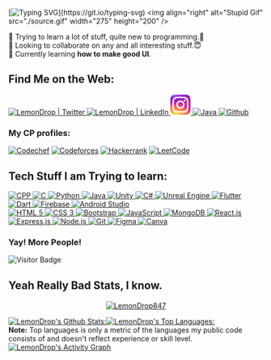 <div markdown="1">

[![Typing SVG](https://readme-typing-svg.herokuapp.com/?center=false&height=60&width=500&size=40&font=Montserrat&color=36BCF7&vCenter=true&lines=Hi!;I'm+LemonDrop!;)](https://git.io/typing-svg)
<img align="right" alt="Stupid Gif" src="./source.gif" width="275" height="200" />

🌱 Trying to learn a lot of stuff, quite new to programming.🐣  
💞️ Looking to collaborate on any and all interesting stuff.😇  
🌻 Currently learning <strong>how to make good UI</strong>.

## Find Me on the Web:

<p class="tech" align="left">
<a href="https://twitter.com/lemondrop847" target="_blank"> 
<img src="https://cdn.jsdelivr.net/gh/devicons/devicon/icons/twitter/twitter-original.svg" alt="LemonDrop | Twitter" width="40" height="40"/> 
</a>
<a href="https://www.linkedin.com/in/nitin-mishra847/" target="_blank"> 
<img src="https://cdn.jsdelivr.net/gh/devicons/devicon/icons/linkedin/linkedin-original.svg" alt="LemonDrop | LinkedIn" width="40" height="40"/> 
</a>
<a href="https://instagram.com/lemon_drop_847" target="_blank"> 
<img src="https://raw.githubusercontent.com/wle8300/instagram-logo/874dffb6fe7e064ae524959b47dae15d6ffcf224/logo.svg" alt="LemonDrop | Instagram" width="40" height="40"/> 
</a>
<a href="mailto:awesomenitin847@gmail.com" target="_blank"> 
<img src="https://raw.githubusercontent.com/gilbarbara/logos/a0741faa8bddde0800543d6c7000da2df435718b/logos/google-gmail.svg" alt="Java" width="40" height="40"/> 
</a>
<a href="https://github.com/LemonDrop847" target="_blank"> 
<img src="https://cdn.jsdelivr.net/gh/devicons/devicon/icons/github/github-original.svg" alt="Github" width="40" height="40"/> 
</a>
</p>

### My CP profiles:

[![Codechef](https://img.shields.io/badge/dynamic/json?label=CodeChef&query=%24.rating&url=https://competitive-coding-api.herokuapp.com/api/codechef/sherbet_lemon&color=684273&logo=codechef&logoColor=f5f5dc&labelColor=7b5e47&style=for-the-badge&cacheSeconds=86400)](https://www.codechef.com/users/sherbet_lemon)
[![Codeforces](https://img.shields.io/badge/dynamic/json?&color=1f8acb&logo=codeforces&label=Codeforces&url=https://competitive-coding-api.herokuapp.com/api/codeforces/lemondrop_847&query=%24.rating&style=for-the-badge&cacheSeconds=86400)](https://codeforces.com/profile/lemondrop_847)
[![Hackerrank](https://img.shields.io/badge/-Hackerrank-2EC866?style=for-the-badge&logo=HackerRank&logoColor=white&link=https://www.hackerrank.com/lemondrop_847)](https://www.hackerrank.com/lemondrop_847)
[![LeetCode](https://img.shields.io/badge/LeetCode-000000?style=for-the-badge&logo=LeetCode&logoColor=#d16c06&link=https://leetcode.com/LemonDrop47/)](https://leetcode.com/LemonDrop47/)

## Tech Stuff I am Trying to learn:

<p class="tech" align="left">
<a href="https://cplusplus.com/" target="_blank"> 
<img src="https://cdn.jsdelivr.net/gh/devicons/devicon/icons/cplusplus/cplusplus-original.svg" alt="CPP" width="40" height="40"/> 
</a>
<a href="https://www.cprogramming.com/" target="_blank"> 
<img src="https://cdn.jsdelivr.net/gh/devicons/devicon/icons/c/c-original.svg" alt="C" width="40" height="40"/> 
</a>
<a href="https://www.python.org/" target="_blank"> 
<img src="https://cdn.jsdelivr.net/gh/devicons/devicon/icons/python/python-original.svg" alt="Python" width="40" height="40"/> 
</a>
<a href="https://www.java.com/en/" target="_blank"> 
<img src="https://cdn.jsdelivr.net/gh/devicons/devicon/icons/java/java-original.svg" alt="Java" width="40" height="40"/> 
</a>
<a href="https://unity.com/" target="_blank"> 
<img src="https://cdn.jsdelivr.net/gh/devicons/devicon/icons/unity/unity-original.svg" alt="Unity" width="40" height="40"/> 
</a>
<a href="https://docs.microsoft.com/en-us/dotnet/csharp/" target="_blank"> 
<img src="https://cdn.jsdelivr.net/gh/devicons/devicon/icons/csharp/csharp-original.svg" alt="C#" width="40" height="40"/> 
</a>
<a href="https://www.unrealengine.com/en-US" target="_blank"> 
<img src="https://cdn.jsdelivr.net/gh/devicons/devicon/icons/unrealengine/unrealengine-original.svg" alt="Unreal Engine" width="40" height="40"/> 
</a>
<a href="https://flutter.dev/" target="_blank"> 
<img src="https://cdn.jsdelivr.net/gh/devicons/devicon/icons/flutter/flutter-original.svg" alt="Flutter" width="40" height="40"/> 
</a>
<a href="https://dart.dev/" target="_blank"> 
<img src="https://cdn.jsdelivr.net/gh/devicons/devicon/icons/dart/dart-original.svg" alt="Dart" width="40" height="40"/> 
</a>
<a href="https://firebase.google.com/" target="_blank"> 
<img src="https://cdn.jsdelivr.net/gh/devicons/devicon/icons/firebase/firebase-plain.svg" alt="Firebase" width="40" height="40"/> 
</a>
<a href="https://dart.dev/" target="_blank"> 
<img src="https://cdn.jsdelivr.net/gh/devicons/devicon/icons/androidstudio/androidstudio-original.svg" alt="Android Studio" width="40" height="40"/> 
</a>
<br>
<a href="https://devdocs.io/html/" target="_blank"> 
<img src="https://cdn.jsdelivr.net/gh/devicons/devicon/icons/html5/html5-original.svg" alt="HTML 5" width="40" height="40"/> 
</a>
<a href="https://devdocs.io/css/" target="_blank"> 
<img src="https://cdn.jsdelivr.net/gh/devicons/devicon/icons/css3/css3-original.svg" alt="CSS 3" width="40" height="40"/> 
</a>
<a href="https://getbootstrap.com/" target="_blank"> 
<img src="https://cdn.jsdelivr.net/gh/devicons/devicon/icons/bootstrap/bootstrap-original.svg" alt="Bootstrap" width="40" height="40"/> 
</a>
<a href="https://javascript.info/" target="_blank"> 
<img src="https://cdn.jsdelivr.net/gh/devicons/devicon/icons/javascript/javascript-original.svg" alt="JavaScript" width="40" height="40"/> 
</a>
<a href="https://www.mongodb.com/" target="_blank"> 
<img src="https://cdn.jsdelivr.net/gh/devicons/devicon/icons/mongodb/mongodb-original.svg" alt="MongoDB" width="40" height="40"/> 
</a>
<a href="https://reactjs.org/" target="_blank"> 
<img src="https://cdn.jsdelivr.net/gh/devicons/devicon/icons/react/react-original.svg" alt="React.js" width="40" height="40"/> 
</a>
<a href="https://expressjs.com/" target="_blank"> 
<img src="https://cdn.jsdelivr.net/gh/devicons/devicon/icons/express/express-original.svg" alt="Express.js" width="40" height="40"/> 
</a>
<a href="https://nodejs.org/en/" target="_blank"> 
<img src="https://cdn.jsdelivr.net/gh/devicons/devicon/icons/nodejs/nodejs-original.svg" alt="Node.js" width="40" height="40"/> 
</a>
<a href="https://git-scm.com/" target="_blank"> 
<img src="https://cdn.jsdelivr.net/gh/devicons/devicon/icons/git/git-original.svg" alt="Git" width="40" height="40"/> 
</a>
<!---
<br>
<a href="https://www.adobe.com/products/aftereffects.html" target="_blank"> 
<img src="https://cdn.jsdelivr.net/gh/devicons/devicon/icons/aftereffects/aftereffects-original.svg" alt="After-Effects" width="40" height="40"/> 
</a>
<a href="https://www.adobe.com/products/premierepro.html" target="_blank"> 
<img src="https://cdn.jsdelivr.net/gh/devicons/devicon/icons/premierepro/premierepro-original.svg" alt="Premiere Pro" width="40" height="40"/> 
</a>
<a href="https://www.adobe.com/products/photoshop.html" target="_blank"> 
<img src="https://cdn.jsdelivr.net/gh/devicons/devicon/icons/photoshop/photoshop-plain.svg" alt="Photoshop" width="40" height="40"/> 
</a>
<a href="https://www.adobe.com/products/illustrator.html" target="_blank"> 
<img src="https://cdn.jsdelivr.net/gh/devicons/devicon/icons/illustrator/illustrator-plain.svg" alt="Illustrator" width="40" height="40"/> 
</a>
--->
<a href="https://www.figma.com/" target="_blank"> 
<img src="https://cdn.jsdelivr.net/gh/devicons/devicon/icons/figma/figma-original.svg" alt="Figma" width="40" height="40"/> 
</a>
<a href="https://www.canva.com/" target="_blank"> 
<img src="https://cdn.jsdelivr.net/gh/devicons/devicon/icons/canva/canva-original.svg" alt="Canva" width="40" height="40"/> 
</a>
<br>
</p>

### Yay! More People!

![Visitor Badge](https://komarev.com/ghpvc/?username=LemonDrop847&color=blueviolet&style=for-the-badge&label=Visitors+Here)

## Yeah Really Bad Stats, I know.

<p align="center"><a href="#"><img align="center" src="http://github-readme-streak-stats.herokuapp.com?user=LemonDrop847&theme=algolia" alt="LemonDrop847" /></a></p>
<a href="#"><img alt="LemonDrop's Github Stats:" src="https://github-readme-stats.vercel.app/api?username=LemonDrop847&show_icons=true&locale=en&hide=issues&count_private=true&theme=tokyonight&include_all_commits=true&hide_border=true" height="192px"/></a><a href="#"><img alt="LemonDrop's Top Languages:" src="https://github-readme-stats.vercel.app/api/top-langs?username=LemonDrop847&show_icons=true&locale=en&layout=compact&langs_count=8&theme=tokyonight&hide_border=true" height="192px" width="450px"/></a>
<br>
<b>Note:</b> Top languages is only a metric of the languages my public code consists of and doesn't reflect experience or skill level.

<br/>
<a href="#">
<img alt="LemonDrop's Activity Graph" src="https://activity-graph.herokuapp.com/graph?username=LemonDrop847&bg_color=1F222E&color=F8D866&line=F85D7F&point=FFFFFF&hide_border=true" />
</a>
</div>
<!---
LemonDrop847/LemonDrop847 is a ✨ special ✨ repository because its `README.md` (this file) appears on your GitHub profile.
You can click the Preview link to take a look at your changes.
--->
